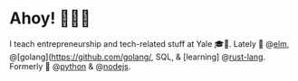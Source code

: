 # Ahoy! 👏👏👏

I teach entrepreneurship and tech-related stuff at Yale 🎓🎒. Lately 💙 @[elm](https://github.com/elm), @[golang](https://github.com/golang/, SQL, & [learning] @[rust-lang](https://github.com/rust-lang/). Formerly 💙 @[python](https://github.com/python) & @[nodejs](https://github.com/nodejs).
